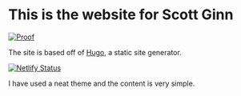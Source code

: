 # This is the website for Scott Ginn

[![Proof](https://github.com/ShoGinn/ginn.space/actions/workflows/html_proof.yml/badge.svg?branch=main)](https://github.com/ShoGinn/ginn.space/actions/workflows/html_proof.yml)

The site is based off of [Hugo](https://gohugo.io/), a static site generator.

[![Netlify Status](https://api.netlify.com/api/v1/badges/e3081f3e-70c3-461d-aec1-a3dcf90a6fa3/deploy-status)](https://app.netlify.com/sites/scottginn/deploys)

I have used a neat theme and the content is very simple.
